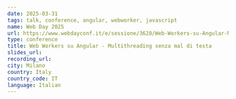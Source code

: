 ```yaml
---
date: 2025-03-31
tags: talk, conference, angular, webworker, javascript
name: Web Day 2025
url: https://www.webdayconf.it/e/sessione/3628/Web-Workers-su-Angular-Multithreading-senza-mal-di-testa
type: conference
title: Web Workers su Angular - Multithreading senza mal di testa
slides_url:
recording_url:
city: Milano
country: Italy
country_code: IT
language: Italian
---
```

